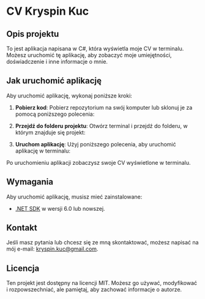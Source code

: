 # CV Kryspin Kuc

## Opis projektu

To jest aplikacja napisana w C#, która wyświetla moje CV w terminalu. Możesz uruchomić tę aplikację, aby zobaczyć moje umiejętności, doświadczenie i inne informacje o mnie.

## Jak uruchomić aplikację

Aby uruchomić aplikację, wykonaj poniższe kroki:

1. **Pobierz kod**: Pobierz repozytorium na swój komputer lub sklonuj je za pomocą poniższego polecenia:


2. **Przejdź do folderu projektu**: Otwórz terminal i przejdź do folderu, w którym znajduje się projekt:


3. **Uruchom aplikację**: Użyj poniższego polecenia, aby uruchomić aplikację w terminalu:


Po uruchomieniu aplikacji zobaczysz swoje CV wyświetlone w terminalu.

## Wymagania

Aby uruchomić aplikację, musisz mieć zainstalowane:

- [.NET SDK](https://dotnet.microsoft.com/download) w wersji 6.0 lub nowszej.

## Kontakt

Jeśli masz pytania lub chcesz się ze mną skontaktować, możesz napisać na mój e-mail: kryspin.kuc@gmail.com.

## Licencja

Ten projekt jest dostępny na licencji MIT. Możesz go używać, modyfikować i rozpowszechniać, ale pamiętaj, aby zachować informacje o autorze.
